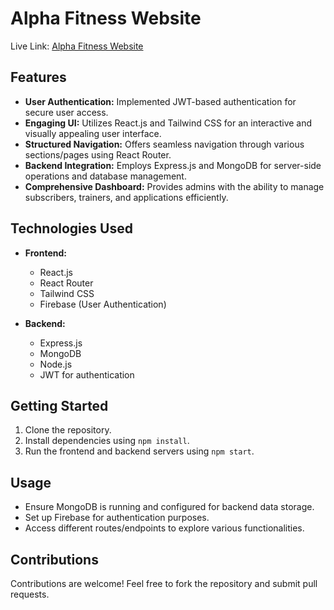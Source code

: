 # Alpha Fitness Website

Live Link: [Alpha Fitness Website](https://alpha-5a5a4.web.app)

## Features

- **User Authentication:** Implemented JWT-based authentication for secure user access.
- **Engaging UI:** Utilizes React.js and Tailwind CSS for an interactive and visually appealing user interface.
- **Structured Navigation:** Offers seamless navigation through various sections/pages using React Router.
- **Backend Integration:** Employs Express.js and MongoDB for server-side operations and database management.
- **Comprehensive Dashboard:** Provides admins with the ability to manage subscribers, trainers, and applications efficiently.

## Technologies Used

- **Frontend:**
  - React.js
  - React Router
  - Tailwind CSS
  - Firebase (User Authentication)
  
- **Backend:**
  - Express.js
  - MongoDB
  - Node.js
  - JWT for authentication
  
## Getting Started

1. Clone the repository.
2. Install dependencies using `npm install`.
3. Run the frontend and backend servers using `npm start`.

## Usage

- Ensure MongoDB is running and configured for backend data storage.
- Set up Firebase for authentication purposes.
- Access different routes/endpoints to explore various functionalities.

## Contributions

Contributions are welcome! Feel free to fork the repository and submit pull requests.

